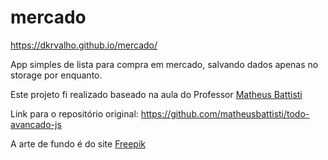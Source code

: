 # mercado
https://dkrvalho.github.io/mercado/

App simples de lista para compra em mercado, salvando dados apenas no storage por enquanto.

Este projeto fi realizado baseado na aula do Professor [Matheus Battisti](https://www.youtube.com/watch?v=HSssE1PRQcA)

Link para o repositório original: https://github.com/matheusbattisti/todo-avancado-js

A arte de fundo é do site [Freepik](https://www.freepik.com/free-vector/farmers-market-concept-illustration_24237610.htm#query=market&position=32&from_view=search&track=sph)
